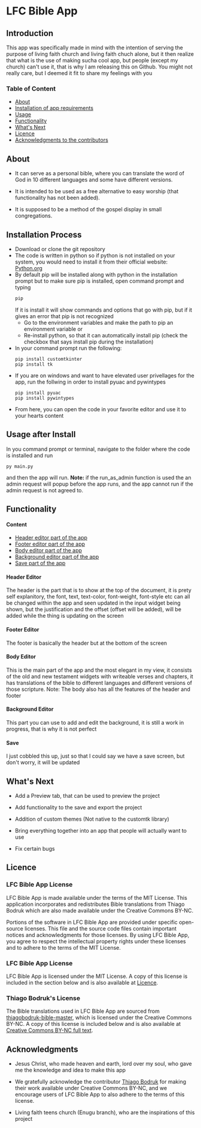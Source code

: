 # LFC Bible App
## Introduction
This app was specifically made in mind with the intention of serving the purpose of living faith church and living faith chuch alone, but it then realize that what is the use of making sucha cool app, but people (except my church) can't use it, that is why I am releasing this on Github. You might not really care, but I deemed it fit to share my feelings with you

### Table of Content
* [About](#about)
* [Installation of app requirements](#installation-process)
* [Usage](#usage-after-install)
* [Functionality](#functionality)
* [What's Next](#whats-next)
* [Licence](#licence)
* [Acknowledgments to the contributors](#acknowledgments)

## About
* It can serve as a personal bible, where you can translate the word of God in 10 different languages and some have different versions.

* It is intended to be used as a free alternative to easy worship (that functionality has not been added).

* It is supposed to be a method of the gospel display in small congregations.


## Installation Process
- Download or clone the git repository
- The code is written in python so if python is not installed on your system, you would need to install it from their official website: [Python.org](https://www.python.org)
- By default pip will be installed along with python in the installation prompt but to make sure pip is installed, open command prompt and typing
    ```bash
    pip
    ```
    If it is install it will show commands and options that go with pip, but if it gives an error that pip is not recognized
     * Go to the environment variables and make the path to pip an environment variable or
     * Re-install python, so that it can automatically install pip (check the checkbox that says install pip during the installation)
- In your command prompt run the following:
    ```
    pip install customtkinter
    pip install tk
    ```
- If you are on windows and want to have elevated user privellages for the app, run the follwing in order to install pyuac and pywintypes
    ```
    pip install pyuac
    pip install pywintypes
    ```
- From here, you can open the code in your favorite editor and use it to your hearts content

## Usage after Install
In you command prompt or terminal, navigate to the folder where the code is installed and run 
```
py main.py
```
and then the app will run. **Note:** if the run_as_admin function is used the an admin request will popup before the app runs, and the app cannot run if the admin request is not agreed to.


## Functionality

#### Content
* [Header editor part of the app](#header-editor)
* [Footer editor part of the app](#footer-editor)
* [Body editor part of the app](#body-editor)
* [Background editor part of the app](#background-editor)
* [Save part of the app](#save)

#### Header Editor
The header is the part that is to show at the top of the document, it is prety self explanitory, the font, text, text-color, font-weight, font-style etc can all be changed within the app and seen updated in the input widget being shown, but the justification and the offset (offset will be added), will be added while the thing is updating on the screen

#### Footer Editor
The footer is basically the header but at the bottom of the screen

#### Body Editor
This is the main part of the app and the most elegant in my view, it consists of the old and new testament widgets with writeable verses and chapters, it has translations of the bible to different languages and different versions of those scripture. Note: The body also has all the features of the header and footer

#### Background Editor
This part you can use to add and edit the background, it is still a work in progress, that is why it is not perfect

#### Save
I just cobbled this up, just so that I could say we have a save screen, but don't worry, it will be updated


## What's Next
* Add a Preview tab, that can be used to preview the project

* Add functionality to the save and export the project

* Addition of custom themes (Not native to the customtk library)

* Bring everything together into an app that people will actually want to use

* Fix certain bugs


## Licence

### LFC Bible App License

LFC Bible App is made available under the terms of the MIT License. This application incorporates and redistributes Bible translations from Thiago Bodruk which are also made available under the Creative Commons BY-NC.

Portions of the software in LFC Bible App are provided under specific open-source licenses. This file and the source code files contain important notices and acknowledgments for those licenses. By using LFC Bible App, you agree to respect the intellectual property rights under these licenses and to adhere to the terms of the MIT License.

### LFC Bible App License

LFC Bible App is licensed under the MIT License. A copy of this license is included in the section below and is also available at [Licence](LICENCE).

### Thiago Bodruk's License

The Bible translations used in LFC Bible App are sourced from [thiagobodruk-bible-master](https://github.com/thiagobodruk/bible?tab=readme-ov-file), which is licensed under the Creative Commons BY-NC. A copy of this license is included below and is also available at [Creative Commons BY-NC full text](https://creativecommons.org/licenses/by-nc/2.0/br/).

## Acknowledgments
* Jesus Christ, who made heaven and earth, lord over my soul, who gave me the knowledge and idea to make this app

* We gratefully acknowledge the contributor [Thiago Bodruk](https://github.com/thiagobodruk) for making their work available under Creative Commons BY-NC, and we encourage users of LFC Bible App to also adhere to the terms of this license.

* Living faith teens church (Enugu branch), who are the inspirations of this project
